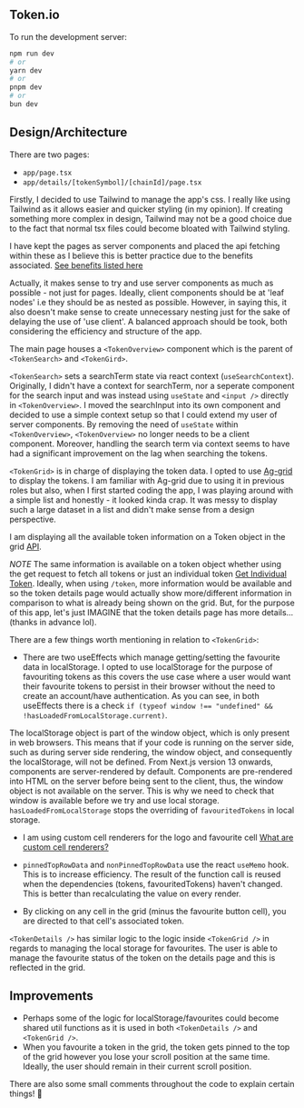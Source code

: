 ## Token.io

To run the development server: 

```bash
npm run dev
# or
yarn dev
# or
pnpm dev
# or
bun dev
```

## Design/Architecture

There are two pages:
- `app/page.tsx`
- `app/details/[tokenSymbol]/[chainId]/page.tsx`

Firstly, I decided to use Tailwind to manage the app's css. I really like using Tailwind as it allows easier and quicker styling (in my opinion). If creating something more complex in design, Tailwind may not be a good choice due to the fact that normal tsx files could become bloated with Tailwind styling. 

I have kept the pages as server components and placed the api fetching within these as I believe this is better practice due to the benefits associated.
[See benefits listed here](https://nextjs.org/docs/app/building-your-application/rendering/server-components)

Actually, it makes sense to try and use server components as much as possible - not just for pages. Ideally, client components should be at 'leaf nodes' i.e they should be as nested as possible. However, in saying this, it also doesn't make sense to create unnecessary nesting just for the sake of delaying the use of 'use client'. A balanced approach should be took, both considering the efficiency and structure of the app. 

The main page houses a `<TokenOverview>` component which is the parent of `<TokenSearch>` and `<TokenGird>`. 

`<TokenSearch>` sets a searchTerm state via react context (`useSearchContext`). Originally, I didn't have a context for searchTerm, nor a seperate component for the search input and was instead using `useState` and 
`<input />` directly in `<TokenOverview>`. I moved the searchInput into its own component and decided to use a simple context setup so that I could extend my user of server components. By removing the need of `useState` within `<TokenOverview>`, `<TokenOverview>` no longer needs to be a client component. Moreover, handling the search term via context seems to have had a significant improvement on the lag when searching the tokens. 

`<TokenGrid>` is in charge of displaying the token data. I opted to use [Ag-grid](https://www.ag-grid.com/react-data-grid/getting-started/) to display the tokens. I am familiar with Ag-grid due to using it in previous roles but also, when I first started coding the app, I was playing around with a simple list and honestly - it looked kinda crap. It was messy to display such a large dataset in a list and didn't make sense from a design perspective.

I am displaying all the available token information on a Token object in the grid [API](https://apidocs.li.fi/reference/get_tokens). 

*NOTE*
The same information is available on a token object whether using the get request to fetch all tokens or just an individual token [Get Individual Token](https://apidocs.li.fi/reference/get_token). Ideally, when using `/token`, more information would be available and so the token details page would actually show more/different information in comparison to what is already being shown on the grid. But, for the purpose of this app, let's just IMAGINE that the token details page has more details... (thanks in advance lol).
 
There are a few things worth mentioning in relation to `<TokenGrid>`: 
- There are two useEffects which manage getting/setting the favourite data in localStorage. I opted to use localStorage for the purpose of favouriting tokens as this covers the use case where a user would want their favourite tokens to persist in their browser without the need to create an account/have authentication. As you can see, in both useEffects there is a check `if (typeof window !== "undefined" && !hasLoadedFromLocalStorage.current)`.

The localStorage object is part of the window object, which is only present in web browsers. This means that if your code is running on the server side, such as during server side rendering, the window object, and consequently the localStorage, will not be defined. From Next.js version 13 onwards, components are server-rendered by default. Components are pre-rendered into HTML on the server before being sent to the client, thus, the window object is not available on the server. This is why we need to check that window is available before we try and use local storage. `hasLoadedFromLocalStorage` stops the overriding of `favouritedTokens` in local storage.

- I am using custom cell renderers for the logo and favourite cell [What are custom cell renderers?](https://www.ag-grid.com/react-data-grid/component-cell-renderer/)

- `pinnedTopRowData` and `nonPinnedTopRowData` use the react `useMemo` hook. This is to increase efficiency. The result of the function call is reused when the dependencies (tokens, favouritedTokens) haven't changed. This is  better than recalculating the value on every render.

- By clicking on any cell in the grid (minus the favourite button cell), you are directed to that cell's associated token. 

`<TokenDetails />` has similar logic to the logic inside `<TokenGrid />` in regards to managing the local storage for favourites. The user is able to manage the favourite status of the token on the details page and this is reflected in the grid. 

## Improvements
- Perhaps some of the logic for localStorage/favourites could become shared util functions as it is used in both `<TokenDetails />` and `<TokenGrid />`. 
- When you favourite a token in the grid, the token gets pinned to the top of the grid however you lose your scroll position at the same time. Ideally, the user should remain in their current scroll position. 


There are also some small comments throughout the code to explain certain things! 🥳
